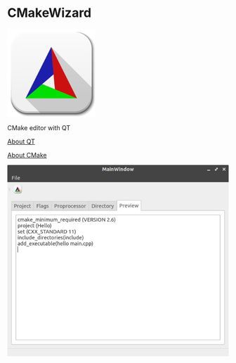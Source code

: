 # CMakeWizard

<img src="https://github.com/JohnSmith19/cmake-wizard/blob/master/cmake.png?raw=true" width="200">

CMake editor with QT

[About QT](https://www.qt.io/what-is-qt/)

[About CMake](https://cmake.org/overview/)

<img src="https://github.com/JohnSmith19/cmake-wizard/blob/master/assets/screenshot.jpg?raw=true">

